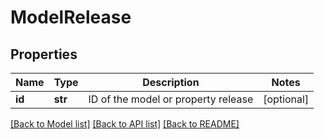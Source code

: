 # ModelRelease

## Properties
Name | Type | Description | Notes
------------ | ------------- | ------------- | -------------
**id** | **str** | ID of the model or property release | [optional] 

[[Back to Model list]](../README.md#documentation-for-models) [[Back to API list]](../README.md#documentation-for-api-endpoints) [[Back to README]](../README.md)

